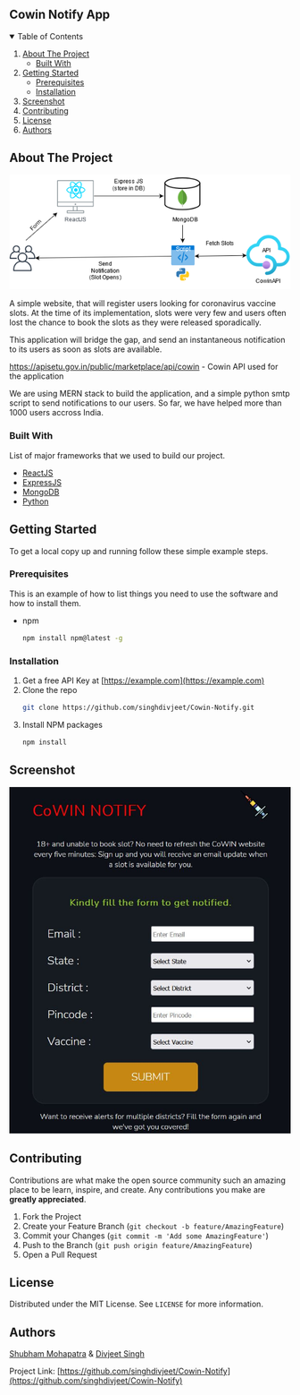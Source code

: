 

## Cowin Notify App


<!-- TABLE OF CONTENTS -->
<details open="open">
  <summary>Table of Contents</summary>
  <ol>
    <li>
      <a href="#about-the-project">About The Project</a>
      <ul>
        <li><a href="#built-with">Built With</a></li>
      </ul>
    </li>
    <li>
      <a href="#getting-started">Getting Started</a>
      <ul>
        <li><a href="#prerequisites">Prerequisites</a></li>
        <li><a href="#installation">Installation</a></li>
      </ul>
    </li>
    <li><a href="#screenshot">Screenshot</a></li>
    <li><a href="#contributing">Contributing</a></li>
    <li><a href="#license">License</a></li>
    <li><a href="#authors">Authors</a></li>
 
  </ol>
</details>



<!-- ABOUT THE PROJECT -->
## About The Project
![alt text](https://github.com/shubhpatr/Cowin-Notify/blob/main/arch.png)

A simple website, that will register users looking for coronavirus vaccine slots. At the time of its implementation, slots were very few and users often lost the chance to book the slots as they were released sporadically. 

This application will bridge the gap, and send an instantaneous notification to its users as soon as slots are available. 

https://apisetu.gov.in/public/marketplace/api/cowin - Cowin API used for the application

We are using MERN stack to build the application, and a simple python smtp script to send notifications to our users. So far, we have helped more than 1000 users accross India.

### Built With

List of major frameworks that we used to build our project. 
* [ReactJS](https://reactjs.org/)
* [ExpressJS](https://expressjs.com/)
* [MongoDB](https://www.mongodb.com)
* [Python](https://www.python.org)




<!-- GETTING STARTED -->
## Getting Started

To get a local copy up and running follow these simple example steps.

### Prerequisites

This is an example of how to list things you need to use the software and how to install them.
* npm
  ```sh
  npm install npm@latest -g
  ```

### Installation

1. Get a free API Key at [https://example.com](https://example.com)
2. Clone the repo
   ```sh
   git clone https://github.com/singhdivjeet/Cowin-Notify.git
   ```
3. Install NPM packages
   ```sh
   npm install
   ```




<!-- USAGE EXAMPLES -->
## Screenshot

![alt text](https://github.com/shubhpatr/Cowin-Notify/blob/main/appss.JPG)






<!-- CONTRIBUTING -->
## Contributing

Contributions are what make the open source community such an amazing place to be learn, inspire, and create. Any contributions you make are **greatly appreciated**.

1. Fork the Project
2. Create your Feature Branch (`git checkout -b feature/AmazingFeature`)
3. Commit your Changes (`git commit -m 'Add some AmazingFeature'`)
4. Push to the Branch (`git push origin feature/AmazingFeature`)
5. Open a Pull Request



<!-- LICENSE -->
## License

Distributed under the MIT License. See `LICENSE` for more information.



<!-- AUTHORS -->
## Authors

[Shubham Mohapatra](https://www.linkedin.com/in/shubhammohapatra/) &
[Divjeet Singh](https://www.linkedin.com/in/divjeet-singh/) 

Project Link: [https://github.com/singhdivjeet/Cowin-Notify](https://github.com/singhdivjeet/Cowin-Notify)



